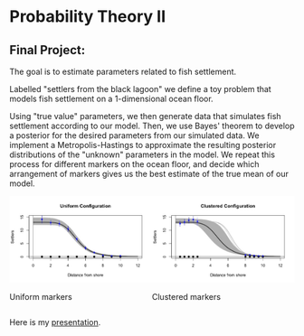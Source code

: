 # Probability Theory II
## Final Project:

The goal is to estimate parameters related to fish settlement. 

Labelled "settlers from the black lagoon" we define a toy problem that models fish settlement on a 1-dimensional ocean floor. 

Using "true value" parameters, we then generate data that simulates fish settlement according to our model. Then, we use Bayes' theorem to develop a posterior for the desired parameters from our simulated data. We implement a Metropolis-Hastings to approximate the resulting posterior distributions of the "unknown" parameters in the model. We repeat this process for different markers on the ocean floor, and decide which arrangement of markers gives us the best estimate of the true mean of our model.

<div style="display: flex; flex-wrap: wrap;">
    <div style="width: 50%;">
        <img src="https://raw.githubusercontent.com/louisnass/louisnass.github.io/master/MathModelCoralEcology/BayesianEstimation/Uniform.jpeg" alt="Contract" width="300">
        <p>Uniform markers</p>
    </div>
    <div style="width: 50%;">
        <img src="https://raw.githubusercontent.com/louisnass/louisnass.github.io/master/MathModelCoralEcology/BayesianEstimation/Clustered.jpeg" alt="Expand" width="300">
        <p>Clustered markers</p>
    </div>
</div>

Here is my [presentation](https://github.com/louisnass/louisnass.github.io/blob/master/MathModelCoralEcology/BayesianEstimation/Prob_II_Final.pdf).
